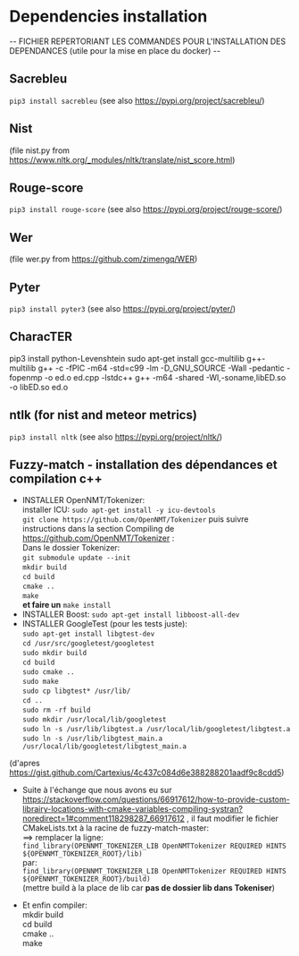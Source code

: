 
# Dependencies installation
-- FICHIER REPERTORIANT LES COMMANDES POUR L'INSTALLATION DES DEPENDANCES (utile pour la mise en place du docker) --

## Sacrebleu
```pip3 install sacrebleu```
(see also https://pypi.org/project/sacrebleu/)

## Nist
(file nist.py from https://www.nltk.org/_modules/nltk/translate/nist_score.html)

## Rouge-score
```pip3 install rouge-score```
(see also https://pypi.org/project/rouge-score/)

## Wer
(file wer.py from https://github.com/zimengq/WER)

## Pyter
```pip3 install pyter3```
(see also https://pypi.org/project/pyter/)

## CharacTER
pip3 install python-Levenshtein
sudo apt-get install gcc-multilib g++-multilib
g++ -c -fPIC -m64 -std=c99 -lm -D_GNU_SOURCE -Wall -pedantic -fopenmp -o ed.o ed.cpp -lstdc++
g++ -m64 -shared -Wl,-soname,libED.so -o libED.so ed.o

## ntlk (for nist and meteor metrics)
```pip3 install nltk```
(see also https://pypi.org/project/nltk/)


## Fuzzy-match - installation des dépendances et compilation c++

- INSTALLER OpenNMT/Tokenizer: <br>
 installer ICU: `sudo apt-get install -y icu-devtools`<br>
`git clone https://github.com/OpenNMT/Tokenizer` puis suivre instructions dans la section Compiling de https://github.com/OpenNMT/Tokenizer : <br>
 Dans le dossier Tokenizer:<br>
`git submodule update --init`<br>
`mkdir build`<br>
`cd build`<br>
`cmake ..`<br>
`make`<br>
**et faire un** `make install`<br>
- INSTALLER Boost: `sudo apt-get install libboost-all-dev`<br>
- INSTALLER GoogleTest (pour les tests juste): <br>
`sudo apt-get install libgtest-dev`<br>
`cd /usr/src/googletest/googletest`<br>
`sudo mkdir build`<br>
`cd build`<br>
`sudo cmake ..`<br>
`sudo make`<br>
`sudo cp libgtest* /usr/lib/`<br>
`cd ..`<br>
`sudo rm -rf build`<br>
`sudo mkdir /usr/local/lib/googletest`<br>
`sudo ln -s /usr/lib/libgtest.a /usr/local/lib/googletest/libgtest.a`<br>
`sudo ln -s /usr/lib/libgtest_main.a /usr/local/lib/googletest/libgtest_main.a`<br>

(d'apres https://gist.github.com/Cartexius/4c437c084d6e388288201aadf9c8cdd5)<br>

- Suite à l'échange que nous avons eu sur https://stackoverflow.com/questions/66917612/how-to-provide-custom-librairy-locations-with-cmake-variables-compiling-systran?noredirect=1#comment118298287_66917612 , il faut modifier le fichier CMakeLists.txt à la racine de fuzzy-match-master:<br>
==> remplacer la ligne: <br>
`find_library(OPENNMT_TOKENIZER_LIB OpenNMTTokenizer REQUIRED HINTS ${OPENNMT_TOKENIZER_ROOT}/lib)`<br>
par:<br>
`find_library(OPENNMT_TOKENIZER_LIB OpenNMTTokenizer REQUIRED HINTS ${OPENNMT_TOKENIZER_ROOT}/build)`<br>
(mettre build à la place de lib car **pas de dossier lib dans Tokeniser**)<br>

- Et enfin compiler:  <br>
mkdir build<br>
cd build<br>
cmake ..<br>
make<br>

